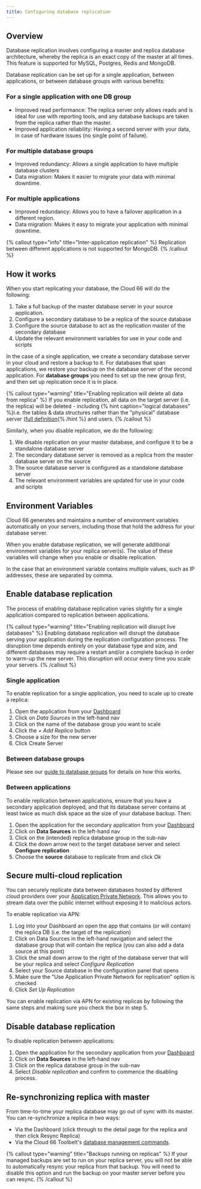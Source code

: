 ```yaml
---
title: Configuring database replication
---
```


## Overview

Database replication involves configuring a master and replica database architecture, whereby the replica is an exact copy of the master at all times. This feature is supported for MySQL, Postgres, Redis and MongoDB.

Database replication can be set up for a single application, between applications, or between database groups with various benefits:

### For a single application with one DB group

- Improved read performance: The replica server only allows reads and is ideal for use with reporting tools, and any database backups are taken from the replica rather than the master.
- Improved application reliability: Having a second server with your data, in case of hardware issues (no single point of failure).

### For multiple database groups

- Improved redundancy: Allows a single application to have multiple database clusters
- Data migration: Makes it easier to migrate your data with minimal downtime.

### For multiple applications

- Improved redundancy: Allows you to have a failover application in a different region.
- Data migration: Makes it easy to migrate your application with minimal downtime.

{% callout type="info" title="Inter-application replication" %}
Replication between different applications is not supported for MongoDB. 
{% /callout %}

## How it works

When you start replicating your database, the Cloud 66 will do the following:

1. Take a full backup of the master database server in your source application.
2. Configure a secondary database to be a replica of the source database
3. Configure the source database to act as the replication master of the secondary database
4. Update the relevant environment variables for use in your code and scripts

In the case of a single application, we create a secondary database server in your cloud and restore a backup to it. For databases that span applications, we restore your backup on the database server of the second application. For **database groups** you need to set up the new group first, and then set up replication once it is in place.

{% callout type="warning" title="Enabling replication will delete all data from replica" %}
If you enable replication, all data on the target server (i.e. the replica) will be deleted - including {% hint caption="logical databases" %}i.e. the tables & data structures rather than the "physical" database server ([full definition](#logical-databases-vs-physical-databases){% /hint %} and users. 
{% /callout %}

Similarly, when you disable replication, we do the following:

1. We disable replication on your master database, and configure it to be a standalone database server
2. The secondary database server is removed as a replica from the master database server on the source
3. The source database server is configured as a standalone database server
4. The relevant environment variables are updated for use in your code and scripts

## Environment Variables

Cloud 66 generates and maintains a number of environment variables automatically on your servers, including those that hold the address for your database server.

When you enable database replication, we will generate additional environment variables for your replica server(s). The value of these variables will change when you enable or disable replication.

In the case that an environment variable contains multiple values, such as IP addresses, these are separated by comma.

## Enable database replication

The process of enabling database replication varies slightly for a single application compared to replication between applications.

{% callout type="warning" title="Enabling replication will disrupt live databases" %}
Enabling database replication will disrupt the database serving your application during the replication configuration process. The disruption time depends entirely on your database type and size, and different databases may require a restart and/or a complete backup in order to warm-up the new server. This disruption will occur every time you scale your servers. 
{% /callout %}

### Single application

To enable replication for a single application, you need to scale up to create a replica:

1. Open the application from your [Dashboard](https://app.cloud66.com/dashboard)
2. Click on *Data Sources* in the left-hand nav 
3. Click on the name of the database group you want to scale
4. Click the *+ Add Replica* button
5. Choose a size for the new server 
6. Click Create Server

### Between database groups

Please see our [guide to database groups](/docs/databases/attaching-multiple-databases) for details on how this works.

### Between applications

To enable replication between applications, ensure that you have a secondary application deployed, and that its database server contains at least twice as much disk space as the size of your database backup. Then:

1. Open the application for the secondary application from your [Dashboard](https://app.cloud66.com/dashboard)
2. Click on **Data Sources** in the left-hand nav 
3. Click on the (intended) replica database group in the sub-nav
4. Click the down arrow next to the target database server and select **Configure replication**
5. Choose the **source** database to replicate from and click *Ok*

## Secure multi-cloud replication

You can securely replicate data between databases hosted by different cloud providers over your [Application Private Network](https://help.cloud66.com/docs/security/using-application-private-networks). This allows you to stream data over the public internet without exposing it to malicious actors. 

To enable replication via APN:

1. Log into your Dashboard an open the app that contains (or will contain) the replica DB (i.e. the target of the replication)
2. Click on Data Sources in the left-hand navigation and select the database group that will contain the replica (you can also add a data source at this point)
3. Click the small down arrow to the right of the database server that will be your replica and select *Configure Replication*
4. Select your Source database in the configuration panel that opens 
5. Make sure the "Use Application Private Network for replication” option is checked
6. Click *Set Up Replication* 

You can enable replication via APN for existing replicas by following the same steps and making sure you check the box in step 5.

## Disable database replication

To disable replication between applications: 

1. Open the application for the secondary application from your [Dashboard](https://app.cloud66.com/dashboard)
2. Click on **Data Sources** in the left-hand nav 
3. Click on the replica database group in the sub-nav
4. Select *Disable replication* and confirm to commence the disabling process.

## Re-synchronizing replica with master

From time-to-time your replica database may go out of sync with its master. You can re-synchronize a replica in two ways:

- Via the Dashboard (click through to the detail page for the replica and then click Resync Replica)
- Via the Cloud 66 Toolbelt's [database management commands](/docs/toolbelt/toolbelt#databases-promote-replica).

{% callout type="warning" title="Backups running on replicas" %}
If your managed backups are set to run on your replica server, you will not be able to automatically resync your replica from that backup. You will need to disable this option and run the backup on your master server before you can resync.
{% /callout %}

